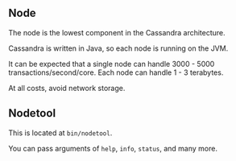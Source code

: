 ## Node

The node is the lowest component in the Cassandra architecture.

Cassandra is written in Java, so each node is running on the JVM.

It can be expected that a single node can handle 3000 - 5000 transactions/second/core.
Each node can handle 1 - 3 terabytes.

At all costs, avoid network storage.

## Nodetool

This is located at `bin/nodetool`.

You can pass arguments of `help`, `info`, `status`, and many more.
